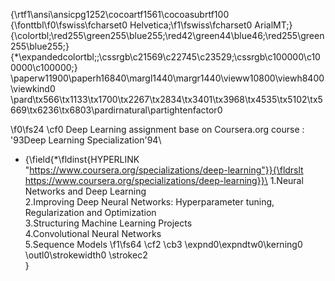 {\rtf1\ansi\ansicpg1252\cocoartf1561\cocoasubrtf100
{\fonttbl\f0\fswiss\fcharset0 Helvetica;\f1\fswiss\fcharset0 ArialMT;}
{\colortbl;\red255\green255\blue255;\red42\green44\blue46;\red255\green255\blue255;}
{\*\expandedcolortbl;;\cssrgb\c21569\c22745\c23529;\cssrgb\c100000\c100000\c100000;}
\paperw11900\paperh16840\margl1440\margr1440\vieww10800\viewh8400\viewkind0
\pard\tx566\tx1133\tx1700\tx2267\tx2834\tx3401\tx3968\tx4535\tx5102\tx5669\tx6236\tx6803\pardirnatural\partightenfactor0

\f0\fs24 \cf0 Deep Learning assignment base on Coursera.org course : \'93Deep Learning Specialization\'94\
- {\field{\*\fldinst{HYPERLINK "https://www.coursera.org/specializations/deep-learning"}}{\fldrslt https://www.coursera.org/specializations/deep-learning}}\
1.Neural Networks and Deep Learning\
2.Improving Deep Neural Networks: Hyperparameter tuning, Regularization and Optimization\
3.Structuring Machine Learning Projects\
4.Convolutional Neural Networks\
5.Sequence Models
\f1\fs64 \cf2 \cb3 \expnd0\expndtw0\kerning0
\outl0\strokewidth0 \strokec2 \
}